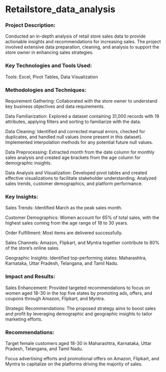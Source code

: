 # Retailstore_data_analysis

### Project Description:

Conducted an in-depth analysis of retail store sales data to provide actionable insights and recommendations for increasing sales. The project involved extensive data preparation, cleaning, and analysis to support the store owner in enhancing sales strategies.

### Key Technologies and Tools Used:

Tools: Excel, Pivot Tables, Data Visualization


### Methodologies and Techniques:

Requirement Gathering: Collaborated with the store owner to understand key business objectives and data requirements.

Data Familiarization: Explored a dataset containing 31,000 records with 19 attributes, applying filters and sorting to familiarize with the data.

Data Cleaning: Identified and corrected manual errors, checked for duplicates, and handled null values (none present in this dataset). Implemented interpolation methods for any potential future null values.

Data Preprocessing: Extracted month from the date column for monthly sales analysis and created age brackets from the age column for demographic insights.

Data Analysis and Visualization: Developed pivot tables and created effective visualizations to facilitate stakeholder understanding. Analyzed sales trends, customer demographics, and platform performance.


### Key Insights:

Sales Trends: Identified March as the peak sales month.

Customer Demographics: Women account for 65% of total sales, with the highest sales coming from the age range of 18 to 30 years.

Order Fulfillment: Most items are delivered successfully.

Sales Channels: Amazon, Flipkart, and Myntra together contribute to 80% of the store’s online sales.

Geographic Insights: Identified top-performing states: Maharashtra, Karnataka, Uttar Pradesh, Telangana, and Tamil Nadu.


### Impact and Results:

Sales Enhancement: Provided targeted recommendations to focus on women aged 18-30 in the top five states by promoting ads, offers, and coupons through Amazon, Flipkart, and Myntra.

Strategic Recommendations: The proposed strategy aims to boost sales and profit by leveraging demographic and geographic insights to tailor marketing efforts.


### Recommendations:

Target female customers aged 18-30 in Maharashtra, Karnataka, Uttar Pradesh, Telangana, and Tamil Nadu.

Focus advertising efforts and promotional offers on Amazon, Flipkart, and Myntra to capitalize on the platforms driving the majority of sales.
